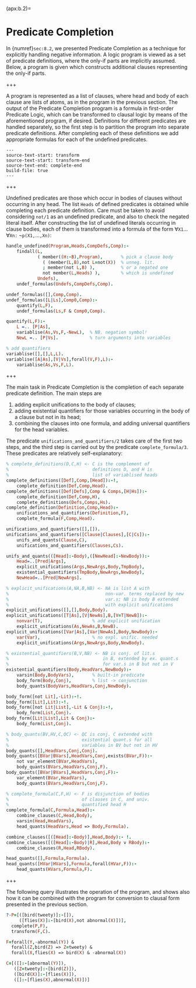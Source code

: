 <!--H3: Section B.2-->
(apx:b.2)=
# Predicate Completion #

<!--section 8.2-->
In {numref}`sec:8.2`, we presented Predicate Completion as a technique for explicitly handling negative information. A logic program is viewed as a set of predicate definitions, where the only-if parts are implicitly assumed. Below, a program is given which constructs additional clauses representing the only-if parts.

+++

A program is represented as a list of clauses, where head and body of each clause are lists of atoms, as in the program in the previous section. The output of the Predicate Completion program is a formula in first-order Predicate Logic, which can be transformed to clausal logic by means of the aforementioned program, if desired. Definitions for different predicates are handled separately, so the first step is to partition the program into separate predicate definitions. After completing each of these definitions we add appropriate formulas for each of the undefined predicates.
```{swish} swish:complete
---
source-text-start: transform
source-text-start: transform-end
source-text-end: complete-end
build-file: true
---
```

+++

Undefined predicates are those which occur in bodies of clauses without occurring in any head. The list `Heads` of defined predicates is obtained while completing each predicate definition. Care must be taken to avoid considering `not/1` as an undefined predicate, and also to check the negated literal itself. After constructing the list of undefined literals occurring in clause bodies, each of them is transformed into a formula of the form $\forall\texttt{X1} \ldots \forall\texttt{Xn:} \; \neg \texttt{p(X1,}\ldots\texttt{,Xn)}$:
```Prolog
handle_undefined(Program,Heads,CompDefs,Comp):-
    findall(L,
            ( member((H:-B),Program),       % pick a clause body
              ( (member(L,B),not L=not(X))  % unneg. lit.
              ; member(not L,B) ),          % or a negated one
              not member(L,Heads) ),        % which is undefined
            Undefs),
    undef_formulas(Undefs,CompDefs,Comp).

undef_formulas([],Comp,Comp).
undef_formulas([L|Ls],Comp0,Comp):-
    quantify(L,F),
    undef_formulas(Ls,F & Comp0,Comp).

quantify(L,F):-
    L =.. [P|As],
    variablise(As,Vs,F,-NewL),  % NB. negation symbol!
    NewL =.. [P|Vs].            % turn arguments into variables

% add quantifiers
variablise([],[],L,L).
variablise([A|As],[V|Vs],forall(V,F),L):-
    variablise(As,Vs,F,L).
```

+++

The main task in Predicate Completion is the completion of each separate predicate definition. The main steps are

<!--roman list-->
1. adding explicit unifications to the body of clauses;
1. adding existential quantifiers for those variables occurring in the body of a clause but not in its head;
1. combining the clauses into one formula, and adding universal quantifiers for the head variables.

The predicate `unifications_and_quantifiers/2` takes care of the first two steps, and the third step is carried out by the predicate `complete_formula/3`. These predicates are relatively self-explanatory:
```Prolog
% complete_definitions(D,C,H) <- C is the complement of
%                                definitions D, and H is
%                                list of variablised heads
complete_definitions([Def],Comp,[Head]):-!,
    complete_definition(Def,Comp,Head).
complete_definitions([Def|Defs],Comp & Comps,[H|Hs]):-
    complete_definition(Def,Comp,H),
    complete_definitions(Defs,Comps,Hs).
complete_definition(Definition,Comp,Head):-
    unifications_and_quantifiers(Definition,F),
    complete_formula(F,Comp,Head).

unifications_and_quantifiers([],[]).
unifications_and_quantifiers([Clause|Clauses],[C|Cs]):-
    unifs_and_quants(Clause,C),
    unifications_and_quantifiers(Clauses,Cs).

unifs_and_quants(([Head]:-Body),([NewHead]:-NewBody)):-
    Head=..[Pred|Args],
    explicit_unifications(Args,NewArgs,Body,TmpBody),
    existential_quantifiers(TmpBody,NewArgs,NewBody),
    NewHead=..[Pred|NewArgs].

% explicit_unifications(A,NA,B,NB) <- NA is list A with
%                                     non-var. terms replaced by new
%                                     var.s; NB is body B extended
%                                     with explicit unifications
explicit_unifications([],[],Body,Body).
explicit_unifications([T|As],[V|NewAs],B,[V=T|NewB]):-
    nonvar(T),                   % add explicit unification
    explicit_unifications(As,NewAs,B,NewB).
explicit_unifications([Var|As],[Var|NewAs],Body,NewBody):-
    var(Var),                    % no expl. unific. needed
    explicit_unifications(Args,NewArgs,Body,NewBody).

% existential_quantifiers(B,V,NB) <- NB is conj. of lit.s
%                                    in B, extended by ex. quant.s
%                                    for var.s in B but not in V
existential_quantifiers(Body,HeadVars,NewBody):-
    varsin(Body,BodyVars),       % built-in predicate
    body_form(Body,Conj),        % list -> conjunction
    body_quants(BodyVars,HeadVars,Conj,NewBody).

body_form([not Lit],-Lit):-!.
body_form([Lit],Lit):-!.
body_form([not Lit|List],-Lit & Conj):-!,
    body_form(List,Conj).
body_form([Lit|List],Lit & Conj):-
    body_form(List,Conj).

% body_quants(BV,HV,C,QC) <- QC is conj. C extended with
%                            existential quant.s for all
%                            variables in BV but not in HV
body_quants([],HeadVars,Conj,Conj).
body_quants([BVar|BVars],HeadVars,Conj,exists(BVar,F)):-
    not var_element(BVar,HeadVars),
    body_quants(BVars,HeadVars,Conj,F).
body_quants([BVar|BVars],HeadVars,Conj,F):-
    var_element(BVar,HeadVars),
    body_quants(BVars,HeadVars,Conj,F).

% complete_formula(C,F,H) <- F is disjunction of bodies
%                            of clauses in C, and univ.
%                            quantified head H
complete_formula(C,Formula,Head):-
    combine_clauses(C,Head,Body),
    varsin(Head,HeadVars),
    head_quants(HeadVars,Head => Body,Formula).

combine_clauses([([Head]:-Body)],Head,Body):- !.
combine_clauses([([Head]:-Body)|R],Head,Body v RBody):-
    combine_clauses(R,Head,RBody).

head_quants([],Formula,Formula).
head_quants([HVar|HVars],Formula,forall(HVar,F)):-
    head_quants(HVars,Formula,F).
```

+++

The following query illustrates the operation of the program, and shows also how it can be combined with the program for conversion to clausal form presented in the previous section.
```Prolog
?-P=[([bird(tweety)]:-[]),
     ([flies(X)]:-[bird(X),not abnormal(X)])],
  complete(P,F),
  transform(F,C).

F=forall(Y,-abnormal(Y)) &
  forall(Z,bird(Z) => Z=tweety) &
  forall(X,flies(X) => bird(X) & -abnormal(X))

C=[([]:-[abnormal(Y)]),
   ([Z=tweety]:-[bird(Z)]),
   ([bird(X)]:-[flies(X)]),
   ([]:-[flies(X),abnormal(X)])]
```

